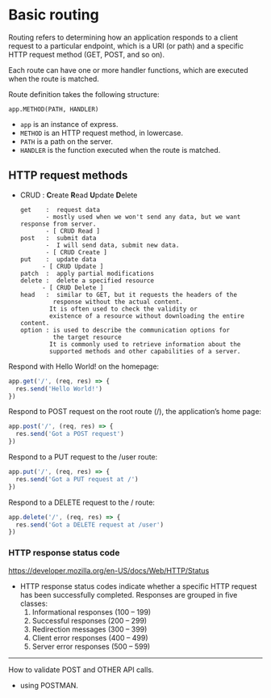 # Basic routing

Routing refers to determining how an application responds to a client request to a particular endpoint, which is a URI (or path) and a specific HTTP request method (GET, POST, and so on).

Each route can have one or more handler functions, which are executed when the route is matched.

Route definition takes the following structure:

`app.METHOD(PATH, HANDLER)`

- `app` is an instance of express.
- `METHOD` is an HTTP request method, in lowercase.
- `PATH` is a path on the server.
- `HANDLER` is the function executed when the route is matched.

## HTTP request methods

- CRUD : **C**reate **R**ead **U**pdate **D**elete

      get    :  request data
             - mostly used when we won't send any data, but we want response from server.
             - [ CRUD Read ]
      post   :  submit data
             -  I will send data, submit new data.
             - [ CRUD Create ]
      put    :  update data
            - [ CRUD Update ]
      patch  :  apply partial modifications      
      delete :  delete a specified resource
            - [ CRUD Delete ]
      head   :  similar to GET, but it requests the headers of the 
               response without the actual content.
              It is often used to check the validity or 
              existence of a resource without downloading the entire content.
      option : is used to describe the communication options for 
               the target resource
              It is commonly used to retrieve information about the
              supported methods and other capabilities of a server.

Respond with Hello World! on the homepage:

```javascript
app.get('/', (req, res) => {
  res.send('Hello World!')
})
```

Respond to POST request on the root route (/), the application’s home page:

```javascript
app.post('/', (req, res) => {
  res.send('Got a POST request')
})
```

Respond to a PUT request to the /user route:

```javascript
app.put('/', (req, res) => {
  res.send('Got a PUT request at /')
})
```

Respond to a DELETE request to the / route:

```javascript
app.delete('/', (req, res) => {
  res.send('Got a DELETE request at /user')
})
```

### HTTP response status code

<https://developer.mozilla.org/en-US/docs/Web/HTTP/Status>

- HTTP response status codes indicate whether a specific HTTP request has been successfully completed. Responses are grouped in five classes:
  1. Informational responses (100 – 199)
  2. Successful responses (200 – 299)
  3. Redirection messages (300 – 399)
  4. Client error responses (400 – 499)
  5. Server error responses (500 – 599)

---

How to validate POST and OTHER API calls.

- using POSTMAN.
